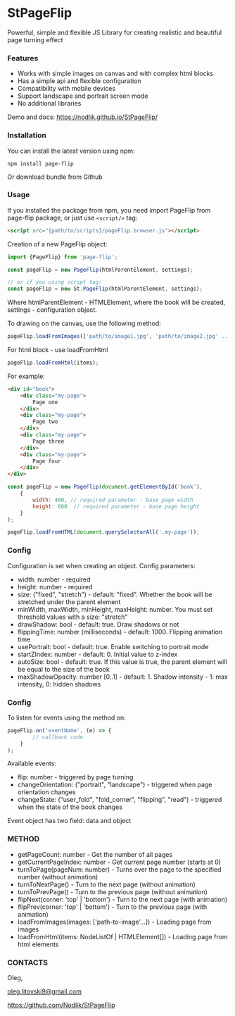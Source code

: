 # StPageFlip
Powerful, simple and flexible JS Library for creating realistic and beautiful page turning effect

### Features
* Works with simple images on canvas and with complex html blocks
* Has a simple api and flexible configuration
* Compatibility with mobile devices
* Support landscape and portrait screen mode
* No additional libraries

Demo and docs: https://nodlik.github.io/StPageFlip/

### Installation
You can install the latest version using npm:

```npm install page-flip```

Or download bundle from Github

### Usage

If you installed the package from npm, you need import PageFlip from page-flip package, or just use ```<script/>``` tag:

```html
<script src="{path/to/scripts}/pageFlip.browser.js"></script>
```

Creation of a new PageFlip object:
```js
import {PageFlip} from 'page-flip';

const pageFlip = new PageFlip(htmlParentElement, settings);

// or if you using script tag:
const pageFlip = new St.PageFlip(htmlParentElement, settings);
```
Where htmlParentElement - HTMLElement, where the book will be created, settings - configuration object.

To drawing on the canvas, use the following method:
```js
pageFlip.loadFromImages(['path/to/image1.jpg', 'path/to/image2.jpg' ... ]);
```
For html block - use loadFromHtml
```js
pageFlip.loadFromHtml(items);
```
For example:
```html
<div id="book">
    <div class="my-page">
        Page one
    </div>
    <div class="my-page">
        Page two
    </div>
    <div class="my-page">
        Page three
    </div>
    <div class="my-page">
        Page four
    </div>
</div>
```
```js
const pageFlip = new PageFlip(document.getElementById('book'),
    {
        width: 400, // required parameter - base page width
        height: 600  // required parameter - base page height
    }
);

pageFlip.loadFromHTML(document.querySelectorAll('.my-page'));
```
### Config

Configuration is set when creating an object. Config parameters:

* width: number - required
* height: number - required
* size: ("fixed", "stretch") - default: "fixed". Whether the book will be stretched under the parent element
* minWidth, maxWidth, minHeight, maxHeight: number. You must set threshold values ​​with a size: "stretch"
* drawShadow: bool - default: true. Draw shadows or not
* flippingTime: number (milliseconds) - default: 1000. Flipping animation time
* usePortrait: bool - default: true. Enable switching to portrait mode
* startZIndex: number - default: 0. Initial value to z-index
* autoSize: bool - default: true. If this value is true, the parent element will be equal to the size of the book
* maxShadowOpacity: number [0..1] - default: 1. Shadow intensity - 1: max intensity, 0: hidden shadows

### Config
To listen for events using the method on:
```js
pageFlip.on('eventName', (e) => {
        // callback code
    }
);
```
Available events:
* flip: number - triggered by page turning
* changeOrientation: ("portrait", "landscape") - triggered when page orientation changes
* changeState: ("user_fold", "fold_corner", "flipping", "read") - triggered when the state of the book changes

Event object has two field: data and object

### METHOD
* getPageCount: number - Get the number of all pages
* getCurrentPageIndex: number - Get current page number (starts at 0)
* turnToPage(pageNum: number)	- Turns over the page to the specified number (without animation)
* turnToNextPage() - Turn to the next page (without animation)
* turnToPrevPage() - Turn to the previous page (without animation)
* flipNext(corner: 'top' | 'bottom') - Turn to the next page (with animation)
* flipPrev(corner: 'top' | 'bottom') - Turn to the previous page (with animation)
* loadFromImages(images: ['path-to-image'...]) - Loading page from images
* loadFromHtml(items: NodeListOf | HTMLElement[]) -	Loading page from html elements

### CONTACTS
Oleg,

<oleg.litovski9@gmail.com>

https://github.com/Nodlik/StPageFlip
